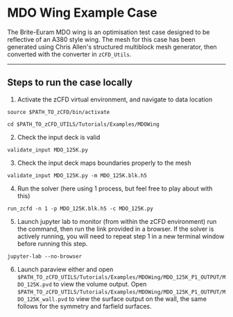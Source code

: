 # MDO Wing Example Case

The Brite-Euram MDO wing is an optimisation test case designed to be reflective of an A380 style wing. The mesh for this case has been generated using Chris Allen's structured multiblock mesh generator, then converted with the converter in `zCFD_Utils`.

___

## Steps to run the case locally

1. Activate the zCFD virtual environment, and navigate to data location

```
source $PATH_TO_zCFD/bin/activate

cd $PATH_TO_zCFD_UTILS/Tutorials/Examples/MDOWing
```
2. Check the input deck is valid

```
validate_input MDO_125K.py
```
3. Check the input deck maps boundaries properly to the mesh

```
validate_input MDO_125K.py -m MDO_125K.blk.h5
```
4. Run the solver (here using 1 process, but feel free to play about with this)

```
run_zcfd -n 1 -p MDO_125K.blk.h5 -c MDO_125K.py
```
5. Launch jupyter lab to monitor (from within the zCFD environment) run the command, then run the link provided in a browser. If the solver is actively running, you will need to repeat step 1 in a new terminal window before running this step.
```
jupyter-lab --no-browser
```
6. Launch paraview either and open `$PATH_TO_zCFD_UTILS/Tutorials/Examples/MDOWing/MDO_125K_P1_OUTPUT/MDO_125K.pvd` to view the volume output. Open `$PATH_TO_zCFD_UTILS/Tutorials/Examples/MDOWing/MDO_125K_P1_OUTPUT/MDO_125K_wall.pvd` to view the surface output on the wall, the same follows for the symmetry and farfield surfaces.
